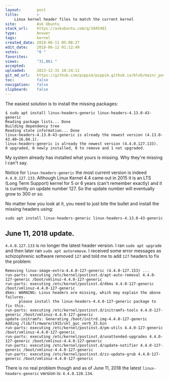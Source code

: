 ```yaml
---
layout:       post
title:        >
    Linux kernel header files to match the current kernel
site:         Ask Ubuntu
stack_url:    https://askubuntu.com/q/1045481
type:         Answer
tags:         kernel
created_date: 2018-06-11 05:08:27
edit_date:    2018-06-12 01:12:49
votes:        "0 "
favorites:    
views:        "31,861 "
accepted:     
uploaded:     2023-12-31 10:24:11
git_md_url:   https://github.com/pippim/pippim.github.io/blob/main/_posts/2018/2018-06-11-Linux-kernel-header-files-to-match-the-current-kernel.md
toc:          false
navigation:   false
clipboard:    false
---
```


The easiest solution is to install the missing packages:

``` 
$ sudo apt install linux-headers-generic linux-headers-4.13.0-43-generic
Reading package lists... Done
Building dependency tree       
Reading state information... Done
linux-headers-4.13.0-43-generic is already the newest version (4.13.0-43.48~16.04.1).
linux-headers-generic is already the newest version (4.4.0.127.133).
0 upgraded, 0 newly installed, 0 to remove and 1 not upgraded.
```

My system already has installed what yours is missing. Why they're missing I can't say.

Notice for `linux-headers-generic` the most current version is indeed `4.4.0.127.133`. Although Linux Kernel 4.4 came out in 2015 it is an LTS (Long Term Support) kernel for 5 or 6 years (can't remember exactly) and it is currently on update number 127. So the update number will eventually grow to 300 or so.

No matter how you look at it, you need to just bite the bullet and install the missing headers using:

``` 
sudo apt install linux-headers-generic linux-headers-4.13.0-43-generic
```

## June 11, 2018 update.

`4.4.0.127.133` is no longer the latest header version. I ran `sudo apt upgrade` and then later ran `sudo apt autoremove`. I received some error messages as schizophrenic software removed `127` and told me to add `127` headers to fix the problem:

``` 
Removing linux-image-extra-4.4.0-127-generic (4.4.0-127.153) ...
run-parts: executing /etc/kernel/postinst.d/apt-auto-removal 4.4.0-127-generic /boot/vmlinuz-4.4.0-127-generic
run-parts: executing /etc/kernel/postinst.d/dkms 4.4.0-127-generic /boot/vmlinuz-4.4.0-127-generic
dkms: WARNING: Linux headers are missing, which may explain the above failures.
      please install the linux-headers-4.4.0-127-generic package to fix this.
run-parts: executing /etc/kernel/postinst.d/initramfs-tools 4.4.0-127-generic /boot/vmlinuz-4.4.0-127-generic
update-initramfs: Generating /boot/initrd.img-4.4.0-127-generic
Adding /lib/firmware/i915/skl_guc_ver9_33.bin
run-parts: executing /etc/kernel/postinst.d/pm-utils 4.4.0-127-generic /boot/vmlinuz-4.4.0-127-generic
run-parts: executing /etc/kernel/postinst.d/unattended-upgrades 4.4.0-127-generic /boot/vmlinuz-4.4.0-127-generic
run-parts: executing /etc/kernel/postinst.d/update-notifier 4.4.0-127-generic /boot/vmlinuz-4.4.0-127-generic
run-parts: executing /etc/kernel/postinst.d/zz-update-grub 4.4.0-127-generic /boot/vmlinuz-4.4.0-127-generic
```

There is no real problem though and as of June 11, 2018 the latest `linux-headers-generic` version is: `4.4.0.128.134`.
